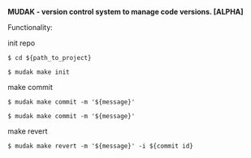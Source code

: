 **MUDAK - version control system to manage code versions. [ALPHA]**

Functionality:

init repo

`$ cd ${path_to_project}`

`$ mudak make init`

make commit

`$ mudak make commit -m '${message}'`

`$ mudak make commit -m '${message}'`

make revert

`$ mudak make revert -m '${message}' -i ${commit id}`
